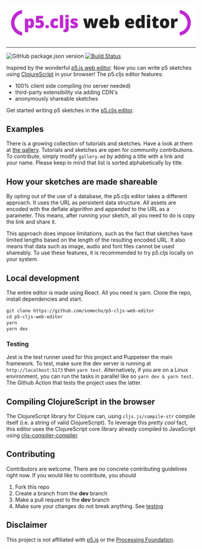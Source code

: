 <div align="center">
  <img src="./assets/banner.png/">
</div>           

---
![GitHub package.json version](https://img.shields.io/github/package-json/v/p5cljs-editor/p5cljs-editor.github.io)
[![Build Status](https://img.shields.io/endpoint.svg?url=https%3A%2F%2Factions-badge.atrox.dev%2Fp5cljs-editor%2Fp5cljs-editor.github.io%2Fbadge%3Fref%3Dmaster&style=flat)](https://actions-badge.atrox.dev/p5cljs-editor/p5cljs-editor.github.io/goto?ref=master)

Inspired by the wonderful [p5.js web editor](https://editor.p5js.org/). Now you can write p5 sketches using [ClojureScript](https://clojurescript.org/) in your browser! The p5.cljs editor features:
- 100% client side compiling (no server needed)
- third-party extensibility via adding CDN's
- anonymously shareable sketches

Get started writing p5 sketches in the [p5.cljs editor](https://p5cljs-editor.github.io/).


## Examples
There is a growing collection of tutorials and sketches. Have a look at them at [the gallery](./gallery.md). Tutorials and sketches are open for community contributions. To contribute, simply modify `gallery.md` by adding a title with a link and your name. Please keep in mind that list is sorted alphabetically by title.

## How your sketches are made shareable
By opting out of the use of a database, the p5.cljs editor takes a different approach. It uses the URL as persistent data structure. All assets are encoded with the deflate algorithm and appended to the URL as a parameter. This means, after running your sketch, all you need to do is copy the link and share it.

This approach does impose limitations, such as the fact that sketches have limited lengths based on the length of the resulting encoded URL. It also means that data such as image, audio and font files cannot be used shareably. To use these features, it is recommended to try p5.cljs locally on your system. 

## Local development
The entire editor is made using React. All you need is yarn. Clone the repo, install dependencies and start.
```
git clone https://github.com/somecho/p5-cljs-web-editor
cd p5-cljs-web-editor
yarn 
yarn dev
```
### Testing
Jest is the test runner used for this project and Puppeteer the main framework. To test, make sure the dev server is running at `http://localhost:5173` then `yarn test`. Alternatively, if you are on a Linux environment, you can run the tasks in parallel like so `yarn dev & yarn test`. The Github Action that tests the project uses the latter.

## Compiling ClojureScript in the browser
The ClojureScript library for Clojure can, using `cljs.js/compile-str` compile itself (i.e. a string of valid ClojureScript). To leverage this _pretty cool_ fact, this editor uses the ClojureScript core library already compiled to JavaScript using [cljs-compiler-compiler](https://github.com/somecho/cljs-compiler-compiler). 

## Contributing 
Contributors are welcome. There are no concrete contributing guidelines right now. If you would like to contribute, you should 
1. Fork this repo
2. Create a branch from the **dev** branch
3. Make a pull request to the **dev** branch
4. Make sure your changes do not break anything. See [testing](#Testing)

## Disclaimer
This project is not affiliated with [p5.js](https://p5js.org/) or the [Processing Foundation](https://processing.org/).
